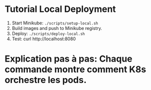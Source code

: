 # Tutorial Local Deployment

1. Start Minikube: `./scripts/setup-local.sh`
2. Build images and push to Minikube registry.
3. Deploy: `./scripts/deploy-local.sh`
4. Test: curl http://localhost:8080
# Explication pas à pas: Chaque commande montre comment K8s orchestre les pods.